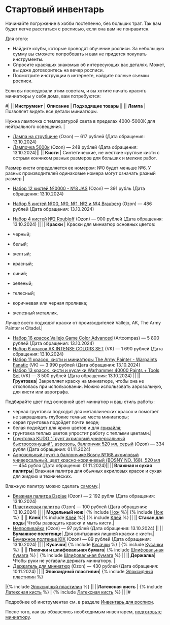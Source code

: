 # Стартовый инвентарь

Начинайте погружение в хобби постепенно, без больших трат. Так вам будет легче расстаться с росписью, если она вам не понравится.

Для этого:

* Найдите клубы, которые проводят обучение росписи. За небольшую сумму вы сможете попробовать и вам не придется покупать инструменты.
* Спросите красящих знакомых об интересующих вас деталях. Может, вы даже договоритесь на вечер росписи.
* Посмотрите инструкции в интернете, найдите полные съемки росписи.

Если вы последовали этим советам, и вы хотите начать красить миниатюры у себя дома, вам потребуются:

#|
|| **Инструмент** | **Описание** | **Подходящие товары**||
|| **Лампа** |Позволяет видеть все детали миниатюры. 

Нужна лампочка с температурой света в пределах 4000-5000К для нейтрального освещения. |
* [Лампа на струбцине](https://ozon.ru/t/xEMrE88) (Ozon) — 617 рублей (Дата обращения: 13.10.2024)
* [Лампочка 5000к](https://ozon.ru/t/LrrZAq) (Ozon) — 248 рублей (Дата обращения: 13.10.2024)||
|| **Кисти** | Синтетические, не жесткие круглые кисти с острым кончиком разных размеров для больших и мелких работ.  

Размер кисти определяется ее номером: №0 будет меньше №6. У разных производителей одинаковые номера могут означать разный размер.| 

* [Набор 12 кистей №0000 - №8 JAS](https://ozon.ru/t/EwVGQrv) (Ozon) — 391 рубль (Дата обращения: 13.10.2024)
* [Набор 5 кистей №00, №0, №1, №2 и №4 Brauberg](https://ozon.ru/t/d6OZG2G) (Ozon) — 486 рублей (Дата обращения: 13.10.2024)
* [Набор 4 кистей №2 Roubloff](https://ozon.ru/t/aJXkOy7) (Ozon) — 900 рублей (Дата обращения: 13.10.2024)  ||
|| **Краски** | Краски для миниатюр основных цветов: 

* черный; 
* белый; 
* желтый; 
* красный;
* синий;
* зеленый;
* телесный;
* коричневая или черная проливка;
* железный металлик.
  
Лучше всего подходят краски от производителей Vallejo, AK, The Army Painter и Citadel.| 
* [Набор 16 красок Vallejo Game Color Advanced](https://artcompas.ru/kraska/kraski-dlya-modelistov/kraski-vallejo/nabory-krasok-vallejo/nabory-game-color/nabor-game-color-16-tsv-sovremennye-tsveta/) (Artcompas) — 5&nbsp;800 рублей (Дата обращения: 13.10.2024)
* [Набор 6 красок AK INTENSE COLORS SET](https://vk.com/market/product/ak11612-intense-colors-set-131012375-7421181) (VK) — 1 690 рублей (Дата обращения: 13.10.2024)
* [Набор 11 красок, кисти и миниатюры The Army Painter - Warpaints Fanatic](https://vk.com/market/product/army-painter-warpaints-fanatic-starter-set-131012375-9512204) (VK) — 3&nbsp;990 рублей (Дата обращения: 13.10.2024)
* [Набор 13 красок, кисти и кусачки Warhammer 40000 Paints + Tools Set](https://vk.com/market/product/warhammer-40000-paints-tools-set-131012375-8261043) (VK) — 3&nbsp;500 рублей (Дата обращения: 13.10.2024)
||
|| **Грунтовка**| Закрепляет краску на миниатюре, чтобы она не откололась при использовании. Можно использовать аэрозольную, для кисти или аэрографа.

Подбирайте цвет под основной цвет миниатюр и ваш стиль работы:

* черная грунтовка подходит для металлических красок и помогает не закрашивать глубокие темные места миниатюры;
* серая грунтовка подойдет почти везде;
* белая подойдет для ярких цветов и для [гризайля](../styles/contrast.md);
* грунтовка теплых цветов упростит работу с теплыми цветами.| 
* [Грунтовка KUDO "Грунт акриловый универсальный быстросохнущий", аэрозоль, баллончик 520 мл, серый](https://ozon.ru/t/KK5MW1) (Ozon) — 334 рубля (Дата обращения: 01.11.2024)
* [Аэрозольный грунт в баллончике Bosny №168 акриловый универсальный, цвет красно-коричневый (BOSNY NO. 168), 520 мл](https://ozon.ru/t/qJ0b3RQ) — 454 рубля (Дата обращения: 01.11.2024)||
|| **Влажная и сухая палитры**| Влажная палитра для обычных акриловых красок и сухая для жидких и технических.

Влажную палитру можно сделать [самому](../inventory/paint.md#making-wet).| 
* [Влажная палитра Dspiae](https://ozon.ru/t/8O0r4Yz) (Ozon) — 2&nbsp;192 рубля (Дата обращения: 13.10.2024)
* [Пластиковая палитра](https://ozon.ru/t/Av57842) (Ozon) — 100 рублей (Дата обращения: 13.10.2024)
||
|| **Модельный нож**| {% include [Нож](../_includes/inventory/knife.md) %}|
 {% include [Нож](../_includes/inventory/knife-items.md) %} ||
|| **Клей**|{% include [Клей](../_includes/inventory/glue.md) %}|
{% include [Клей](../_includes/inventory/glue-items.md) %} ||
|| **Стакан для воды**| Чтобы разводить краски и мыть кисти.|
* [Непроливайка](https://ozon.ru/t/OBmX2j6) (Ozon) — 97 рублей (Дата обращения: 13.10.2024) ||
|| **Бумажное полотенце**| Для впитывания лишней краски с кисти.|
* [Бумажное полтенце KIX](https://ozon.ru/t/jDDbEG1) (Ozon) — 89 рублей (Дата обращения: 13.10.2024) ||
|| **Кусачки**| {% include [Кусачки](../_includes/inventory/cutters.md) %} |
{% include [Кусачки](../_includes/inventory/cutters-items.md) %}
  ||
|| **Пилочки и шлифовальная бумага**| 
{% include [Шлифовальная бумага](../_includes/inventory/sandpaper.md) %}
 | {% include [Шлифовальная бумага](../_includes/inventory/sandpaper-items.md) %}
  ||
|| **Держалка**| Чтобы руки не уставали держать миниатюру. |
* [Держатель для миниатюр](https://ozon.ru/t/mx7mpm2) (Ozon) — 430 рублей (Дата обращения: 10.11.2024)  ||
|| **Эпоксидный пластилин**| {% include [Эпоксидный пластилин](../_includes/inventory/greenstuff.md) %}

|{% include [Эпоксидный пластилин](../_includes/inventory/greenstuff-items.md) %} ||
||**Латексная кисть** | {% include [Латексная кисть](../_includes/inventory/latex-brush.md) %} |
{% include [Латексная кисть](../_includes/inventory/latex-brush-items.md) %} ||
|#

Подробнее об инструментах см. в разделе [Инвентарь для росписи](../inventory/index.yaml).

После того, как вы обзавелись необходимым инвентарем, [подготовьте миниатюру](preparation/index.yaml).